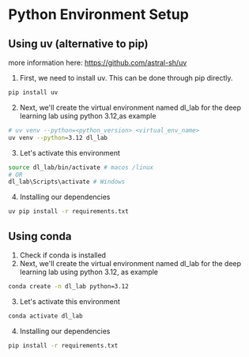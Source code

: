 # Python Environment Setup

## Using uv (alternative to pip)

more information here: https://github.com/astral-sh/uv

1. First, we need to install uv. This can be done through pip directly.
```bash 
pip install uv
```
2. Next, we'll create the virtual environment named dl_lab for the deep learning lab using python 3.12,as example
```bash 
# uv venv --python=<python_version> <virtual_env_name> 
uv venv --python=3.12 dl_lab
```
3. Let's activate this environment
```bash 
source dl_lab/bin/activate # macos /linux
# OR
dl_lab\Scripts\activate # Windows
```
4. Installing our dependencies
```bash
uv pip install -r requirements.txt
```

## Using conda

1. Check if conda is installed
2. Next, we'll create the virtual environment named dl_lab for the deep learning lab using python 3.12, as example
```bash
conda create -n dl_lab python=3.12
```
3. Let's activate this environment
```bash
conda activate dl_lab
```
4. Installing our dependencies
```bash
pip install -r requirements.txt
```